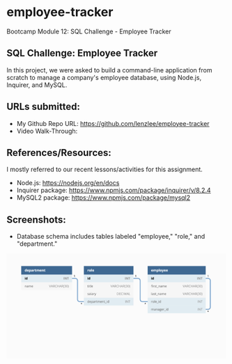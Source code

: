 # employee-tracker
Bootcamp Module 12: SQL Challenge - Employee Tracker

## SQL Challenge: Employee Tracker
In this project, we were asked to build a command-line application from scratch to manage a company's employee database, using Node.js, Inquirer, and MySQL.

## URLs submitted:
* My Github Repo URL: https://github.com/lenzlee/employee-tracker
* Video Walk-Through: 

## References/Resources:
I mostly referred to our recent lessons/activities for this assignment. 

 * Node.js: https://nodejs.org/en/docs
 * Inquirer package: https://www.npmjs.com/package/inquirer/v/8.2.4
 * MySQL2 package: https://www.npmjs.com/package/mysql2 

## Screenshots:

* Database schema includes tables labeled "employee," "role," and "department."

![alt text](./assets/12-sql-homework-demo-01.png)